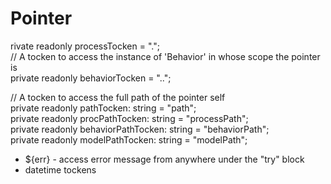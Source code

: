 # Pointer

rivate readonly processTocken = ".";  
// A tocken to access the instance of 'Behavior' in whose scope the  pointer is  
private readonly behaviorTocken = "..";  

// A tocken to access the full path of the pointer self  
private readonly pathTocken: string = "path";  
private readonly procPathTocken: string = "processPath";  
private readonly behaviorPathTocken: string = "behaviorPath";  
private readonly modelPathTocken: string = "modelPath";  

- ${err} - access error message from anywhere under the "try" block
- datetime tockens
